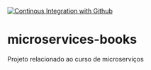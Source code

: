 [![Continous Integration with Github](https://github.com/MartiusEduardo/microservices-books/actions/workflows/docker-publish.yml/badge.svg)](https://github.com/MartiusEduardo/microservices-books/actions/workflows/docker-publish.yml)

# microservices-books
Projeto relacionado ao curso de microserviços
